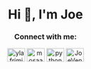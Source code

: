 <h1 align="center">Hi 👋, I'm Joe</h1>

<h3 align="center">Connect with me:</h3>
<p align="center" align="left">
<a href="https://twitter.com/ylafrimi" target="blank"><img align="center" src="https://cdn.jsdelivr.net/npm/simple-icons@3.0.1/icons/twitter.svg" alt="ylafrimi" height="30" width="40" /></a>
<a href="https://linkedin.com/in/mosaab-yassir-lafrimi" target="blank"><img align="center" src="https://cdn.jsdelivr.net/npm/simple-icons@3.0.1/icons/linkedin.svg" alt="mosaab-yassir-lafrimi" height="30" width="40" /></a>
<a href="https://www.youtube.com/c/python with joe" target="blank"><img align="center" src="https://cdn.jsdelivr.net/npm/simple-icons@3.0.1/icons/youtube.svg" alt="python with joe" height="30" width="40" /></a>
<a href="https://discord.gg/JoeVenner#4630" target="blank"><img align="center" src="https://cdn.jsdelivr.net/npm/simple-icons@3.0.1/icons/discord.svg" alt="JoeVenner#4630" height="30" width="40" /></a>
</p>
